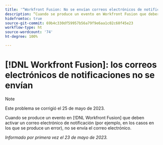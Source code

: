 ```yaml
---
title: '“Workfront Fusion: No se envían correos electrónicos de notificaciones”'
description: “Cuando se produce un evento en Workfront Fusion que debería activar un mensaje de correo electrónico de notificación (por ejemplo, en los casos en los que se produce un error), no se envía”.
hidefromtoc: true
source-git-commit: 69b4c330df59957b56a79f9e6aa1c02c60f45e23
workflow-type: ht
source-wordcount: '74'
ht-degree: 100%

---
```



# [!DNL Workfront Fusion]: los correos electrónicos de notificaciones no se envían

>[!NOTE]
>
>Este problema se corrigió el 25 de mayo de 2023.

Cuando se produce un evento en [!DNL Workfront Fusion] que deben activar un correo electrónico de notificación (por ejemplo, en los casos en los que se produce un error), no se envía el correo electrónico.

_Informado por primera vez el 23 de mayo de 2023._

